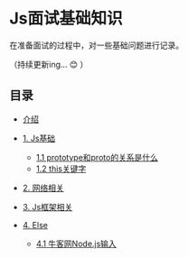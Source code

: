 # Js面试基础知识

在准备面试的过程中，对一些基础问题进行记录。

（持续更新ing... :blush: ）

## 目录

* [介绍](README.md)
* [1. Js基础]()
  * [1.1 prototype和proto的关系是什么](basic/prototype.md)
  * [1.2 this关键字](basic/this.md)
  
* [2. 网络相关]()
* [3. Js框架相关]()
* [4. Else]()
  * [4.1 牛客网Node.js输入](else/nowCoder.md)





